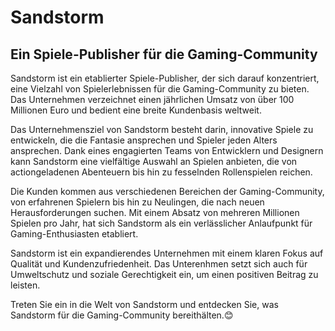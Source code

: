# Sandstorm
## Ein Spiele-Publisher für die Gaming-Community

Sandstorm ist ein etablierter Spiele-Publisher, der sich darauf konzentriert, eine Vielzahl von Spielerlebnissen für die Gaming-Community zu bieten.
Das Unternehmen verzeichnet einen jährlichen Umsatz von über 100 Millionen Euro und bedient eine breite Kundenbasis weltweit.

Das Unternehmensziel von Sandstorm besteht darin, innovative Spiele zu entwickeln, die die Fantasie ansprechen und Spieler jeden Alters ansprechen.
Dank eines engagierten Teams von Entwicklern und Designern kann Sandstorm eine vielfältige Auswahl an Spielen anbieten, die von actiongeladenen Abenteuern bis hin zu fesselnden Rollenspielen reichen.

Die Kunden kommen aus verschiedenen Bereichen der Gaming-Community, von erfahrenen Spielern bis hin zu Neulingen, die nach neuen Herausforderungen suchen.
Mit einem Absatz von mehreren Millionen Spielen pro Jahr, hat sich Sandstorm als ein verlässlicher Anlaufpunkt für Gaming-Enthusiasten etabliert.

Sandstorm ist ein expandierendes Unternehmen mit einem klaren Fokus auf Qualität und Kundenzufriedenheit. Das Unterenhmen setzt sich auch für Umweltschutz und soziale Gerechtigkeit ein, um einen positiven Beitrag zu leisten.

Treten Sie ein in die Welt von Sandstorm und entdecken Sie, was Sandstorm für die Gaming-Community bereithälten.😊






